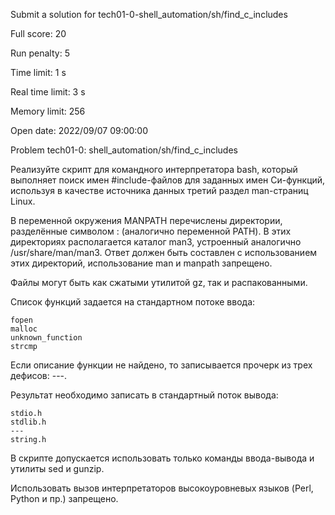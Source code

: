Submit a solution for tech01-0-shell_automation/sh/find_c_includes

Full score: 20

Run penalty:	5

Time limit:	1 s

Real time limit:	3 s

Memory limit:	256

Open date:	2022/09/07 09:00:00

Problem tech01-0: shell_automation/sh/find_c_includes

Реализуйте скрипт для командного интерпретатора bash, который выполняет поиск имен #include-файлов для заданных имен Си-функций, используя в качестве источника данных третий раздел man-страниц Linux.

В переменной окружения MANPATH перечислены директории, разделённые символом : (аналогично переменной PATH). В этих директориях располагается каталог man3, устроенный аналогично /usr/share/man/man3. Ответ должен быть составлен с использованием этих директорий, использование man и manpath запрещено.

Файлы могут быть как сжатыми утилитой gz, так и распакованными.

Список функций задается на стандартном потоке ввода:

```
fopen
malloc
unknown_function
strcmp
```

Если описание функции не найдено, то записывается прочерк из трех дефисов: ---.

Результат необходимо записать в стандартный поток вывода:

```
stdio.h
stdlib.h
---
string.h
```
В скрипте допускается использовать только команды ввода-вывода и утилиты sed и gunzip.

Использовать вызов интерпретаторов высокоуровневых языков (Perl, Python и пр.) запрещено.
